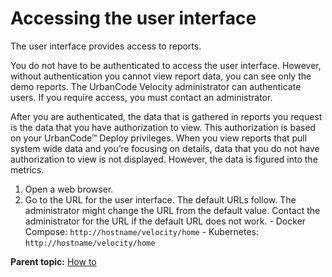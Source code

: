 # Accessing the user interface

The user interface provides access to reports.

You do not have to be authenticated to access the user interface. However, without authentication you cannot view report data, you can see only the demo reports. The UrbanCode Velocity administrator can authenticate users. If you require access, you must contact an administrator.

After you are authenticated, the data that is gathered in reports you request is the data that you have authorization to view. This authorization is based on your UrbanCode™ Deploy privileges. When you view reports that pull system wide data and you’re focusing on details, data that you do not have authorization to view is not displayed. However, the data is figured into the metrics.

1.   Open a web browser. 
2.   Go to the URL for the user interface. The default URLs follow. The administrator might change the URL from the default value. Contact the administrator for the URL if the default URL does not work. 
    -   Docker Compose: `http://hostname/velocity/home`
    -   Kubernetes: `http://hostname/velocity/home`

**Parent topic:** [How to](../../com.ibm.uvelocity.doc/topics/c_node_howto.md)

